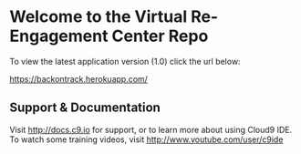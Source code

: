# Welcome to the Virtual Re-Engagement Center Repo

To view the latest application version (1.0) click the url below:

https://backontrack.herokuapp.com/


## Support & Documentation

Visit http://docs.c9.io for support, or to learn more about using Cloud9 IDE. 
To watch some training videos, visit http://www.youtube.com/user/c9ide